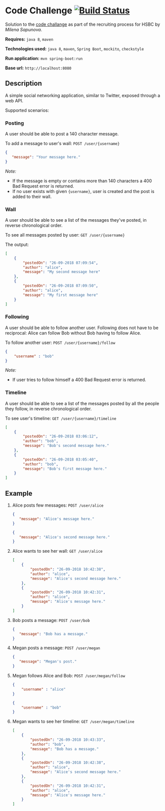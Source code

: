 



# Code Challenge [![Build Status](https://travis-ci.com/pokemon4e/code-challange.svg?branch=master)](https://travis-ci.com/pokemon4e/code-challange)

Solution to the [code challange](https://github.com/HStoneAge/code-challenge/blob/master/README-DEVELOPERS.md) as part of the recruiting process for HSBC by  *Milena Sapunova*.

**Requires:** `java 8`, `maven`  

**Technologies used:** `java 8`, `maven`, `Spring Boot`, `mockito`, `checkstyle`

**Run application:** `mvn spring-boot:run`

**Base url:**  `http://localhost:8080`

## Description
A simple social networking application, similar to Twitter, exposed through a web API.

Supported scenarios:

### Posting
A user should be able to post a 140 character message.

To add a message to user's wall: `POST /user/{username}`

```json
{
   "message": "Your message here."
}
```

*Note:*
* If the message is empty or contains more than 140 characters a 400 Bad Request error is returned.
* If no user exists with given `{username}`, user is created and the post is added to their wall.

### Wall
A user should be able to see a list of the messages they've posted, in reverse chronological order.

To see all messages posted by user: `GET /user/{username}`

The output:

```json
[
    {
        "postedOn": "26-09-2018 07:09:54",
        "author": "alice",
        "message": "My second message here"
    },
    {
        "postedOn": "26-09-2018 07:09:50",
        "author": "alice",
        "message": "My first message here"
    }
]
```

### Following
A user should be able to follow another user. Following does not have to be reciprocal: Alice can follow Bob without Bob having to follow Alice.

To follow another user: `POST /user/{username}/follow`

```json
{
    "username" : "bob"
}
```

*Note:*
* If user tries to follow himself a 400 Bad Request error is returned.

### Timeline
A user should be able to see a list of the messages posted by all the people they follow, in reverse chronological order.

To see user's timeline: `GET /user/{username}/timeline`

```json
[
    {
        "postedOn": "26-09-2018 03:06:12",
        "author": "bob",
        "message": "Bob's second message here."
    },
    {
        "postedOn": "26-09-2018 03:05:40",
        "author": "bob",
        "message": "Bob's first message here."
    }
]
```

## Example
1. Alice posts few messages: `POST /user/alice`
    ```json
    {
       "message": "Alice's message here."
    }
    ```
    ```json
    {
       "message": "Alice's second message here."
    }
    ```
2. Alice wants to see her wall: `GET /user/alice`
    ```json
    [
        {
            "postedOn": "26-09-2018 10:42:38",
            "author": "alice",
            "message": "Alice's second message here."
        },
        {
            "postedOn": "26-09-2018 10:42:31",
            "author": "alice",
            "message": "Alice's message here."
        }
    ]
    ```
3. Bob posts a message: `POST /user/bob`
    ```json
    {
       "message": "Bob has a message."
    }
    ```
4. Megan posts a message: `POST /user/megan`
    ```json
    {
       "message": "Megan's post."
    }
    ```
5. Megan follows Alice and Bob: `POST /user/megan/follow`
    ```json
    {
        "username" : "alice"
    }
    ```
    ```json
    {
        "username" : "bob"
    }
    ```
    
6. Megan wants to see her timeline: `GET /user/megan/timeline`
    ```json
    [
        {
            "postedOn": "26-09-2018 10:43:33",
            "author": "bob",
            "message": "Bob has a message."
        },
        {
            "postedOn": "26-09-2018 10:42:38",
            "author": "alice",
            "message": "Alice's second message here."
        },
        {
            "postedOn": "26-09-2018 10:42:31",
            "author": "alice",
            "message": "Alice's message here."
        }
    ]
    ```